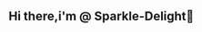 ## Hi there,i'm @ Sparkle-Delight👋

<!--
**Sparkle-Delight/Sparkle-Delight** is a ✨ _special_ ✨ repository because its `README.md` (this file) appears on your GitHub profile.

Here are some ideas to get you started:

- 🔭 I’m currently working on Data Transformation...
- 🌱 I’m currently learning Data Cleaning and Analytics...
- 👯 I’m looking to collaborate on Data Cleaning ...
- 🤔 I’m looking for help with SQL made Easy...
- 💬 Ask me about my Journey...
- 📫 How to reach me: email@sparkledelight.use...
- 😄 Pronouns She/ Her...
- ⚡ Fun fact: I love Cooking...
-->
